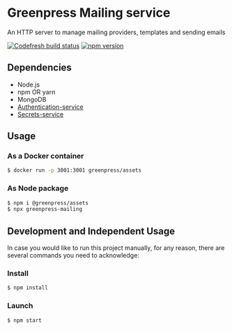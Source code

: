# Greenpress Mailing service

An HTTP server to manage mailing providers, templates and sending emails

[![Codefresh build status]( https://g.codefresh.io/api/badges/pipeline/greenpress/assets%2Fmaster?type=cf-1)]( https%3A%2F%2Fg.codefresh.io%2Fpublic%2Faccounts%2Fgreenpress%2Fpipelines%2Fnew%2F5e5bf20c316fada35548c822)
[![npm version](https://badge.fury.io/js/%40greenpress%2Fassets.svg)](https://badge.fury.io/js/%40greenpress%2Fassets)

## Dependencies
- Node.js
- npm OR yarn
- MongoDB
- [Authentication-service](https://github.com/greenpress/authentication-service)
- [Secrets-service](https://github.com/greenpress/secrets-service)

## Usage
### As a Docker container
```sh
$ docker run -p 3001:3001 greenpress/assets
```
### As Node package
```sh
$ npm i @greenpress/assets
$ npx greenpress-mailing
```

## Development and Independent Usage
In case you would like to run this project manually, for any reason, there are several commands you need to acknowledge:

### Install
```sh
$ npm install
```

### Launch
```sh
$ npm start
```
